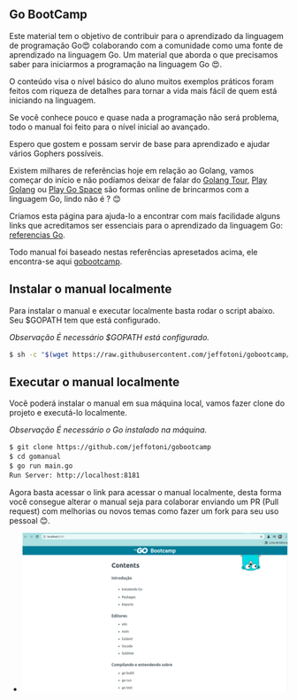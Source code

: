 ## Go BootCamp

Este material tem o objetivo de contribuir para o aprendizado da linguagem de programação Go😍 colaborando com a comunidade como uma fonte de aprendizado na linguagem Go. Um material que aborda o que precisamos saber para iniciarmos a programação na linguagem Go 😍.

O conteúdo visa o nível básico do aluno muitos exemplos práticos foram feitos com riqueza de detalhes para tornar a vida mais fácil de quem está iniciando na linguagem.

Se você conhece pouco e quase nada a programação não será problema, todo o manual foi feito para o nível inicial ao avançado.

Espero que gostem e possam servir de base para aprendizado e ajudar vários Gophers possíveis.

Existem milhares de referências hoje em relação ao Golang, vamos começar do início e não podíamos deixar de falar do [Golang Tour](https://go.dev/tour/welcome/1), [Play Golang](https://go.dev/play) ou [Play Go Space](https://goplay.space/) são formas online de brincarmos com a linguagem Go, lindo não é ? 😊

Criamos esta página para ajuda-lo a encontrar com mais facilidade alguns links que acreditamos ser essenciais para o aprendizado da linguagem Go: [referencias Go](https://github.com/jeffotoni/gobootcamp/tree/main/references).

Todo manual foi baseado nestas referências apresetados acima, ele encontra-se aqui [gobootcamp](https://gobootcamp.jeffotoni.com/).

## Instalar o manual localmente

Para instalar o manual e executar localmente basta rodar o script abaixo. Seu $GOPATH tem que está configurado.

_Observação_ 
_É necessário $GOPATH está configurado._

```bash
$ sh -c "$(wget https://raw.githubusercontent.com/jeffotoni/gobootcamp/main/install/v1/install.sh -O -)"
```

## Executar o manual localmente

Você poderá instalar o manual em sua máquina local, vamos fazer clone do projeto e executá-lo localmente. 

_Observação_ 
_É necessário o Go instalado na máquina._

```bash
$ git clone https://github.com/jeffotoni/gobootcamp
$ cd gomanual
$ go run main.go
Run Server: http://localhost:8181
```
Agora basta acessar o link para acessar o manual localmente, desta forma você consegue alterar o manual seja para colaborar enviando um PR (Pull request) com melhorias ou novos temas como fazer um fork para seu uso pessoal 😊.

- ![gobootcamp](img/gobootcamp1.jpg?raw=true "gobootcamp")

